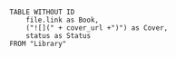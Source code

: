 

```dataview
TABLE WITHOUT ID
	file.link as Book,
	("![](" + cover_url +")") as Cover,
	status as Status
FROM "Library"
```

